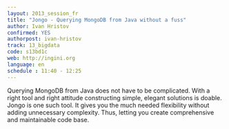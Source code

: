```yaml
---
layout: 2013_session_fr
title: "Jongo - Querying MongoDB from Java without a fuss"
author: Ivan Hristov
confirmed: YES
authorpost: ivan-hristov
track: 13_bigdata
code: s13bd1c
web: http://ingini.org
language: en
schedule : 11:40 - 12:25
---
```


Querying MongoDB from Java does not have to be complicated. With a right tool and right attitude constructing simple, elegant solutions is doable. Jongo is one such tool. It gives you the much needed flexibility without adding unnecessary complexity. Thus, letting you create comprehensive and maintainable code base.
